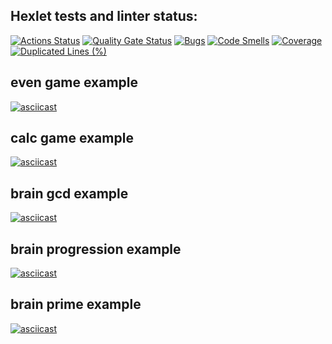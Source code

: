 ## Hexlet tests and linter status:

[![Actions Status](https://github.com/Kseolis/qa-auto-engineer-javascript-project-44/actions/workflows/hexlet-check.yml/badge.svg)](https://github.com/Kseolis/qa-auto-engineer-javascript-project-44/actions)
[![Quality Gate Status](https://sonarcloud.io/api/project_badges/measure?project=Kseolis_qa-auto-engineer-javascript-project-44&metric=alert_status)](https://sonarcloud.io/summary/new_code?id=Kseolis_qa-auto-engineer-javascript-project-44)
[![Bugs](https://sonarcloud.io/api/project_badges/measure?project=Kseolis_qa-auto-engineer-javascript-project-44&metric=bugs)](https://sonarcloud.io/summary/new_code?id=Kseolis_qa-auto-engineer-javascript-project-44)
[![Code Smells](https://sonarcloud.io/api/project_badges/measure?project=Kseolis_qa-auto-engineer-javascript-project-44&metric=code_smells)](https://sonarcloud.io/summary/new_code?id=Kseolis_qa-auto-engineer-javascript-project-44)
[![Coverage](https://sonarcloud.io/api/project_badges/measure?project=Kseolis_qa-auto-engineer-javascript-project-44&metric=coverage)](https://sonarcloud.io/summary/new_code?id=Kseolis_qa-auto-engineer-javascript-project-44)
[![Duplicated Lines (%)](https://sonarcloud.io/api/project_badges/measure?project=Kseolis_qa-auto-engineer-javascript-project-44&metric=duplicated_lines_density)](https://sonarcloud.io/summary/new_code?id=Kseolis_qa-auto-engineer-javascript-project-44)


## even game example
[![asciicast](https://asciinema.org/a/oFwrtMt0eBo8lGnJp2Ldl6b9N.svg)](https://asciinema.org/a/oFwrtMt0eBo8lGnJp2Ldl6b9N)

## calc game example
[![asciicast](https://asciinema.org/a/3MGCgugM4IAicSTsG8q3HxJa4.svg)](https://asciinema.org/a/3MGCgugM4IAicSTsG8q3HxJa4)

## brain gcd example
[![asciicast](https://asciinema.org/a/8p0f84T5rX692CrMz3WPL3E2W.svg)](https://asciinema.org/a/8p0f84T5rX692CrMz3WPL3E2W)

## brain progression example
[![asciicast](https://asciinema.org/a/WcYRTbamsmDxho5UI0U5OEd6I.svg)](https://asciinema.org/a/WcYRTbamsmDxho5UI0U5OEd6I)

## brain prime example
[![asciicast](https://asciinema.org/a/Xmyx1yf5lrdqtZ27V6lMxucoJ.svg)](https://asciinema.org/a/Xmyx1yf5lrdqtZ27V6lMxucoJ)
